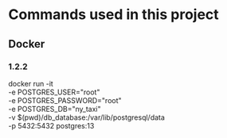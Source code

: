 # Commands used in this project

## Docker
### 1.2.2

docker run -it \
    -e POSTGRES_USER="root" \
    -e POSTGRES_PASSWORD="root" \
    -e POSTGRES_DB="ny_taxi" \
    -v $(pwd)/db_database:/var/lib/postgresql/data \
    -p 5432:5432
postgres:13